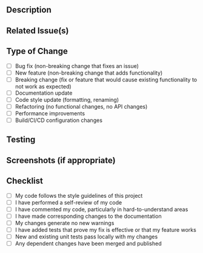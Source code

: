 ## Description

<!-- Please describe the changes this PR introduces and why it should be merged -->

## Related Issue(s)

<!-- Please link to the issue(s) this PR addresses -->
<!-- e.g., Fixes #123 -->

## Type of Change

<!-- Please check the appropriate options -->
- [ ] Bug fix (non-breaking change that fixes an issue)
- [ ] New feature (non-breaking change that adds functionality)
- [ ] Breaking change (fix or feature that would cause existing functionality to not work as expected)
- [ ] Documentation update
- [ ] Code style update (formatting, renaming)
- [ ] Refactoring (no functional changes, no API changes)
- [ ] Performance improvements
- [ ] Build/CI/CD configuration changes

## Testing

<!-- Please describe the tests that you ran to verify your changes -->
<!-- Include details of your testing environment, tests ran, etc. -->

## Screenshots (if appropriate)

<!-- Add screenshots of the changes if applicable -->

## Checklist

<!-- Please check all that apply -->
- [ ] My code follows the style guidelines of this project
- [ ] I have performed a self-review of my code
- [ ] I have commented my code, particularly in hard-to-understand areas
- [ ] I have made corresponding changes to the documentation
- [ ] My changes generate no new warnings
- [ ] I have added tests that prove my fix is effective or that my feature works
- [ ] New and existing unit tests pass locally with my changes
- [ ] Any dependent changes have been merged and published 